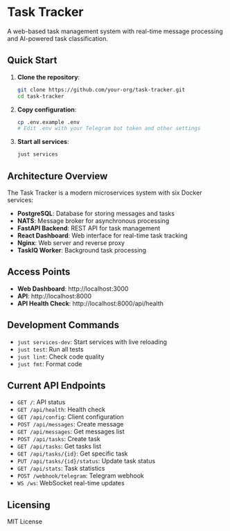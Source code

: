 # Task Tracker

A web-based task management system with real-time message processing and AI-powered task classification.

## Quick Start

1. **Clone the repository**:
   ```bash
   git clone https://github.com/your-org/task-tracker.git
   cd task-tracker
   ```

2. **Copy configuration**:
   ```bash
   cp .env.example .env
   # Edit .env with your Telegram bot token and other settings
   ```

3. **Start all services**:
   ```bash
   just services
   ```

## Architecture Overview

The Task Tracker is a modern microservices system with six Docker services:
- **PostgreSQL**: Database for storing messages and tasks
- **NATS**: Message broker for asynchronous processing
- **FastAPI Backend**: REST API for task management
- **React Dashboard**: Web interface for real-time task tracking
- **Nginx**: Web server and reverse proxy
- **TaskIQ Worker**: Background task processing

## Access Points

- **Web Dashboard**: http://localhost:3000
- **API**: http://localhost:8000
- **API Health Check**: http://localhost:8000/api/health

## Development Commands

- `just services-dev`: Start services with live reloading
- `just test`: Run all tests
- `just lint`: Check code quality
- `just fmt`: Format code

## Current API Endpoints

- `GET /`: API status
- `GET /api/health`: Health check
- `GET /api/config`: Client configuration
- `POST /api/messages`: Create message
- `GET /api/messages`: Get messages list
- `POST /api/tasks`: Create task
- `GET /api/tasks`: Get tasks list
- `GET /api/tasks/{id}`: Get specific task
- `PUT /api/tasks/{id}/status`: Update task status
- `GET /api/stats`: Task statistics
- `POST /webhook/telegram`: Telegram webhook
- `WS /ws`: WebSocket real-time updates

## Licensing

MIT License